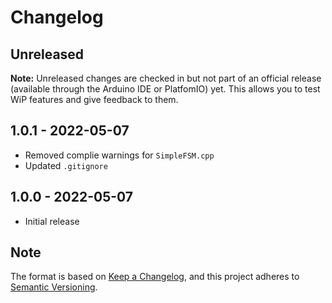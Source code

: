 # Changelog

## Unreleased

**Note:** Unreleased changes are checked in but not part of an official release (available through the Arduino IDE or PlatfomIO) yet. This allows you to test WiP features and give feedback to them.

## 1.0.1 - 2022-05-07

* Removed complie warnings for `SimpleFSM.cpp`
* Updated `.gitignore`

## 1.0.0 - 2022-05-07

* Initial release

## Note

The format is based on [Keep a Changelog](https://keepachangelog.com/en/1.0.0/),
and this project adheres to [Semantic Versioning](https://semver.org/spec/v2.0.0.html).
